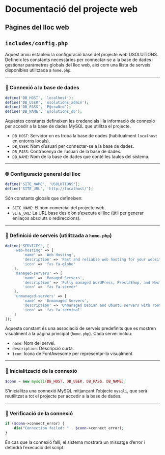 # Documentació del projecte web

## Pàgines del lloc web

## `includes/config.php`

Aquest arxiu estableix la configuració base del projecte web USOLUTIONS. Defineix les constants necessàries per connectar-se a la base de dades i gestionar paràmetres globals del lloc web, així com una llista de serveis disponibles utilitzada a `home.php`.

---

### 🔌 Connexió a la base de dades

```php
define('DB_HOST', 'localhost');
define('DB_USER', 'usolutions_admin');
define('DB_PASS', 'P@ssw0rd');
define('DB_NAME', 'usolutions_db');
```

Aquestes constants defineixen les credencials i la informació de connexió per accedir a la base de dades MySQL que utilitza el projecte.

- `DB_HOST`: Servidor on es troba la base de dades (habitualment `localhost` en entorns locals).
- `DB_USER`: Nom d’usuari per connectar-se a la base de dades.
- `DB_PASS`: Contrasenya de l’usuari de la base de dades.
- `DB_NAME`: Nom de la base de dades que conté les taules del sistema.

---

### 🌐 Configuració general del lloc

```php
define('SITE_NAME', 'USOLUTIONS');
define('SITE_URL', 'http://localhost/');
```

Són constants globals que defineixen:

- `SITE_NAME`: El nom comercial del projecte web.
- `SITE_URL`: La URL base des d’on s’executa el lloc (útil per generar enllaços absoluts o redireccions).

---

### 🧰 Definició de serveis (utilitzada a `home.php`)

```php
define('SERVICES', [
    'web-hosting' => [
        'name' => 'Web Hosting',
        'description' => 'Fast and reliable web hosting for your websites',
        'icon' => 'fas fa-globe'
    ],
    'managed-servers' => [
        'name' => 'Managed Servers',
        'description' => 'Fully managed WordPress, PrestaShop, and NextCloud servers',
        'icon' => 'fas fa-server'
    ],
    'unmanaged-servers' => [
        'name' => 'Unmanaged Servers',
        'description' => 'Unmanaged Debian and Ubuntu servers with root access',
        'icon' => 'fas fa-terminal'
    ]
]);
```

Aquesta constant és una associació de serveis predefinits que es mostren visualment a la pàgina principal (`home.php`). Cada servei inclou:

- `name`: Nom del servei.
- `description`: Descripció curta.
- `icon`: Icona de FontAwesome per representar-lo visualment.

---

### 🔄 Inicialització de la connexió

```php
$conn = new mysqli(DB_HOST, DB_USER, DB_PASS, DB_NAME);
```

S’inicialitza una connexió MySQL mitjançant l’objecte `mysqli`, que serà reutilitzat a tot el projecte per accedir a la base de dades.

---

### 🚨 Verificació de la connexió

```php
if ($conn->connect_error) {
    die("Connection failed: " . $conn->connect_error);
}
```

En cas que la connexió falli, el sistema mostrarà un missatge d’error i detindrà l’execució del script.

